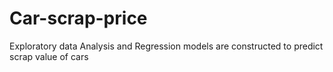 # Car-scrap-price
Exploratory data Analysis and Regression models are constructed to predict scrap value of cars
